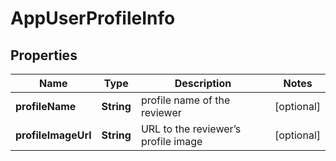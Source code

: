 

# AppUserProfileInfo


## Properties

| Name | Type | Description | Notes |
|------------ | ------------- | ------------- | -------------|
|**profileName** | **String** | profile name of the reviewer |  [optional] |
|**profileImageUrl** | **String** | URL to the reviewer’s profile image |  [optional] |



